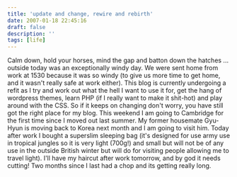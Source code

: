 ```yaml
---
title: 'update and change, rewire and rebirth'
date: 2007-01-18 22:45:16
draft: false
description: ''
tags: [life]
---
```


Calm down, hold your horses, mind the gap and batton down the hatches ... outside today was an exceptionally windy day. We were sent home from work at 1530 because it was so windy (to give us more time to get home, and it wasn't really safe at work either). This blog is currently undergoing a refit as I try and work out what the hell I want to use it for, get the hang of wordpress themes, learn PHP (if I really want to make it shit-hot) and play around with the CSS. So if it keeps on changing don't worry, you have still got the right place for my blog. This weekend I am going to Cambridge for the first time since I moved out last summer. My former housemate Gyu-Hyun is moving back to Korea next month and I am going to visit him. Today after work I bought a superslim sleeping bag (it's designed for use army use in tropical jungles so it is very light (700g!) and small but will not be of any use in the outside British winter but will do for visiting people allowing me to travel light). I'll have my haircut after work tomorrow, and by god it needs cutting! Two months since I last had a chop and its getting really long.